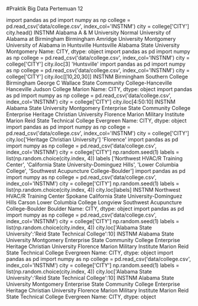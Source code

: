 #Praktik Big Data Pertemuan 12

import pandas as pd
import numpy as np
college = pd.read_csv('data/college.csv', index_col='INSTNM')
city = college['CITY']
city.head()
INSTNM
Alabama A & M University                   Normal
University of Alabama at Birmingham    Birmingham
Amridge University                     Montgomery
University of Alabama in Huntsville    Huntsville
Alabama State University               Montgomery
Name: CITY, dtype: object
import pandas as pd
import numpy as np
college = pd.read_csv('data/college.csv', index_col='INSTNM')
city = college['CITY']
city.iloc[3]
'Huntsville'
import pandas as pd
import numpy as np
college = pd.read_csv('data/college.csv', index_col='INSTNM')
city = college['CITY']
city.iloc[[10,20,30]]
INSTNM
Birmingham Southern College                            Birmingham
George C Wallace State Community College-Hanceville    Hanceville
Judson College                                             Marion
Name: CITY, dtype: object
import pandas as pd
import numpy as np
college = pd.read_csv('data/college.csv', index_col='INSTNM')
city = college['CITY']
city.iloc[4:50:10]
INSTNM
Alabama State University              Montgomery
Enterprise State Community College    Enterprise
Heritage Christian University           Florence
Marion Military Institute                 Marion
Reid State Technical College           Evergreen
Name: CITY, dtype: object
import pandas as pd
import numpy as np
college = pd.read_csv('data/college.csv', index_col='INSTNM')
city = college['CITY']
city.loc['Heritage Christian University']
'Florence'
import pandas as pd
import numpy as np
college = pd.read_csv('data/college.csv', index_col='INSTNM')
city = college['CITY']
np.random.seed(1)
labels = list(np.random.choice(city.index, 4))
labels
['Northwest HVAC/R Training Center',
 'California State University-Dominguez Hills',
 'Lower Columbia College',
 'Southwest Acupuncture College-Boulder']
import pandas as pd
import numpy as np
college = pd.read_csv('data/college.csv', index_col='INSTNM')
city = college['CITY']
np.random.seed(1)
labels = list(np.random.choice(city.index, 4))
city.loc[labels]
INSTNM
Northwest HVAC/R Training Center                Spokane
California State University-Dominguez Hills      Carson
Lower Columbia College                         Longview
Southwest Acupuncture College-Boulder           Boulder
Name: CITY, dtype: object
import pandas as pd
import numpy as np
college = pd.read_csv('data/college.csv', index_col='INSTNM')
city = college['CITY']
np.random.seed(1)
labels = list(np.random.choice(city.index, 4))
city.loc['Alabama State University':'Reid State Technical College':10]
INSTNM
Alabama State University              Montgomery
Enterprise State Community College    Enterprise
Heritage Christian University           Florence
Marion Military Institute                 Marion
Reid State Technical College           Evergreen
Name: CITY, dtype: object
import pandas as pd
import numpy as np
college = pd.read_csv('data/college.csv', index_col='INSTNM')
city = college['CITY']
np.random.seed(1)
labels = list(np.random.choice(city.index, 4))
city.loc['Alabama State University':'Reid State Technical College':10]
INSTNM
Alabama State University              Montgomery
Enterprise State Community College    Enterprise
Heritage Christian University           Florence
Marion Military Institute                 Marion
Reid State Technical College           Evergreen
Name: CITY, dtype: object
